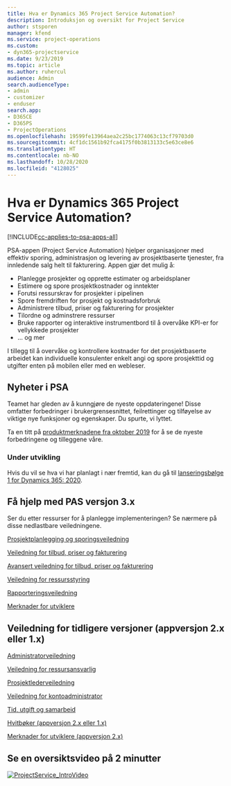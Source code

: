 ```yaml
---
title: Hva er Dynamics 365 Project Service Automation?
description: Introduksjon og oversikt for Project Service
author: stsporen
manager: kfend
ms.service: project-operations
ms.custom:
- dyn365-projectservice
ms.date: 9/23/2019
ms.topic: article
ms.author: ruhercul
audience: Admin
search.audienceType:
- admin
- customizer
- enduser
search.app:
- D365CE
- D365PS
- ProjectOperations
ms.openlocfilehash: 19599fe13964aea2c25bc1774063c13cf79703d0
ms.sourcegitcommit: 4cf1dc1561b92fca4175f0b3813133c5e63ce8e6
ms.translationtype: HT
ms.contentlocale: nb-NO
ms.lasthandoff: 10/28/2020
ms.locfileid: "4128025"
---
```

# <a name="what-is-dynamics-365-project-service-automation"></a>Hva er Dynamics 365 Project Service Automation?

[!INCLUDE[cc-applies-to-psa-apps-all](../includes/cc-applies-to-psa-apps-all.md)]

PSA-appen (Project Service Automation) hjelper organisasjoner med effektiv sporing, administrasjon og levering av prosjektbaserte tjenester, fra innledende salg helt til fakturering. Appen gjør det mulig å:

- Planlegge prosjekter og opprette estimater og arbeidsplaner
- Estimere og spore prosjektkostnader og inntekter
- Forutsi ressurskrav for prosjekter i pipelinen
- Spore fremdriften for prosjekt og kostnadsforbruk
- Administrere tilbud, priser og fakturering for prosjekter
- Tilordne og adminstrere ressurser
- Bruke rapporter og interaktive instrumentbord til å overvåke KPI-er for vellykkede prosjekter
- ... og mer

I tillegg til å overvåke og kontrollere kostnader for det prosjektbaserte arbeidet kan individuelle konsulenter enkelt angi og spore prosjekttid og utgifter enten på mobilen eller med en webleser.

## <a name="whats-new-in-psa"></a>Nyheter i PSA
Teamet har gleden av å kunngjøre de nyeste oppdateringene! Disse omfatter forbedringer i brukergrensesnittet, feilrettinger og tilføyelse av viktige nye funksjoner og egenskaper. Du spurte, vi lyttet.

Ta en titt på [produktmerknadene fra oktober 2019](https://docs.microsoft.com/dynamics365-release-plan/2019wave2/index) for å se de nyeste forbedringene og tilleggene våre.

### <a name="in-development"></a>Under utvikling
Hvis du vil se hva vi har planlagt i nær fremtid, kan du gå til [lanseringsbølge 1 for Dynamics 365: 2020](https://docs.microsoft.com/dynamics365-release-plan/2020wave1/index).

## <a name="get-help-with-psa-version-3x"></a>Få hjelp med PAS versjon 3.x
Ser du etter ressurser for å planlegge implementeringen? Se nærmere på disse nedlastbare veiledningene.

 [Prosjektplanlegging og sporingsveiledning](../psa/implementation-guides/project-planning-tracking.md)

 [Veiledning for tilbud, priser og fakturering](../psa/implementation-guides/begin-quoting-pricing-billing.md)

 [Avansert veiledning for tilbud, priser og fakturering](../psa/implementation-guides/adv-quoting-pricing-billing.md)

 [Veiledning for ressursstyring](../psa/implementation-guides/resource-management-guide.md)

 [Rapporteringsveiledning](../psa/implementation-guides/reporting-guide.md)

 [Merknader for utviklere](../psa/developer-guides/overview-dev-notes-v3.x.md)

## <a name="guidance-for-earlier-versions-app-version-2x-or-1x"></a>Veiledning for tidligere versjoner (appversjon 2.x eller 1.x)
 [Administratorveiledning](../psa/admin-guide.md)

 [Veiledning for ressursansvarlig](../psa/resource-manager-guide.md)

 [Prosjektlederveiledning](../psa/project-manager-guide.md)

 [Veiledning for kontoadministrator](../psa/account-manager-guide.md)

 [Tid, utgift og samarbeid](../psa/time-expense-collaboration-guide.md)

 [Hvitbøker (appversjon 2.x eller 1.x)](../psa/white-papers.md)

 [Merknader for utviklere (appversjon 2.x)](../psa/developer-guides/add-custom-qoi-forms-v2.x.md)

 ## <a name="watch-a-2-minute-overview-video"></a>Se en oversiktsvideo på 2 minutter
 <a name="heroArea"></a> [![ProjectService_IntroVideo](../psa/media/project-service-intro-video.png "ProjectService_IntroVideo")](https://go.microsoft.com/fwlink/p/?LinkId=799457)


